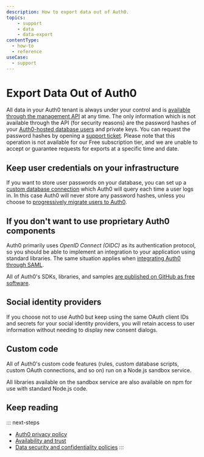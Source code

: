 ```yaml
---
description: How to export data out of Auth0.
topics:
    - support
    - data
    - data-export
contentType:
  - how-to
  - reference
useCase:
  - support
---
```


# Export Data Out of Auth0

All data in your Auth0 tenant is always under your control and is [available through the management API](/api/v2) at any time.
The only information which is not available through the API (for security reasons) are the password hashes of your [Auth0-hosted database users](/connections/database) and private keys.
You can request the password hashes by opening a [support ticket](${env.DOMAIN_URL_SUPPORT}). Please note that this operation is not available for our Free subscription tier, and we are unable to accept or guarantee requests for exports at a specific time and date.

## Keep user credentials on your infrastructure

If you want to store user passwords on your database, you can set up a [custom database connection](/connections/database/mysql) which Auth0 will query each time a user logs in.
In this case Auth0 will never store any password hashes, unless you choose to [progressively migrate users to Auth0](/connections/database/migrating).

## If you don't want to use proprietary Auth0 components

Auth0 primarily uses <dfn data-key="openid">OpenID Connect (OIDC)</dfn> as its authentication protocol, so you should be able to implement an integration to your application using standard libraries. The same situation applies when [integrating Auth0 through SAML](/saml-configuration).

All of Auth0's SDKs, libraries, and samples [are published on GitHub as free software](https://github.com/auth0/).

## Social identity providers

If you choose not to use Auth0 but keep using the same OAuth client IDs and secrets for your social identity providers, you will retain access to user information without needing to display new consent dialogs.

## Custom code

All of Auth0's custom code features (rules, custom database scripts, custom OAuth connections, and so on) run on a Node.js sandbox service.

All libraries available on the sandbox service are also available on npm for use with standard Node.js code.

## Keep reading

::: next-steps
* [Auth0 privacy policy](https://auth0.com/privacy)
* [Availability and trust](https://auth0.com/availability-trust)
* [Data security and confidentiality policies](https://auth0.com/security)
:::
